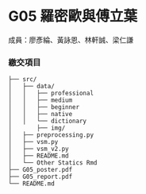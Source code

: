 G05 羅密歐與傅立葉 
======================

成員：廖彥綸、黃詠恩、林軒誠、梁仁謙

### 繳交項目
```
├── src/
│	├── data/
│	│   ├── professional
│	│   ├── medium
│	│   ├── beginner
│	│   ├── native 
│	│   └── dictionary
│       ├── img/
│	├── preprocessing.py
│	├── vsm.py
│	├── vsm_v2.py
│	├── README.md
│	└── Other Statics Rmd
├── G05_poster.pdf
├── G05_report.pdf
└── README.md
```
